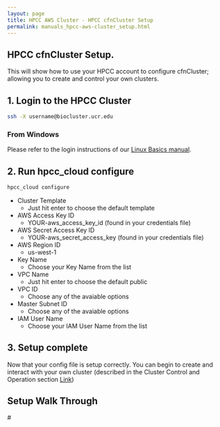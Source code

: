 ```yaml
---
layout: page
title: HPCC AWS Cluster - HPCC cfnCluster Setup 
permalink: manuals_hpcc-aws-cluster_setup.html
---
```


## HPCC cfnCluster Setup.
This will show how to use your HPCC account to configure cfnCluster; allowing you to create and control your own clusters.

## 1. Login to the HPCC Cluster

```bash
ssh -X username@biocluster.ucr.edu
```

### From Windows
Please refer to the login instructions of our [Linux Basics manual](manuals_linux-basics_intro.html#windows).


## 2. Run hpcc_cloud configure

```bash
hpcc_cloud configure
```

* Cluster Template
  * Just hit enter to choose the default template
* AWS Access Key ID
  * YOUR-aws_access_key_id (found in your credentials file)
* AWS Secret Access Key ID 
  * YOUR-aws_secret_access_key (found in your credentials file)
* AWS Region ID
  * us-west-1
* Key Name
  * Choose your Key Name from the list
* VPC Name
  * Just hit enter to choose the default public
* VPC ID
  * Choose any of the avaiable options
* Master Subnet ID
  * Choose any of the avaiable options
* IAM User Name 
  * Choose your IAM User Name from the list


## 3. Setup complete

Now that your config file is setup correctly. You can begin to create and interact with your own cluster (described in the Cluster Control and Operation section [Link](manuals_hpcc-aws-cluster_operation.html))

## Setup Walk Through

#<script src="https://asciinema.org/a/RtQN15IaLyNr4t3Tj27fMxKB0.js" id="asciicast-RtQN15IaLyNr4t3Tj27fMxKB0" async data-autoplay="false" data-size="small" data-speed="3"></script>
